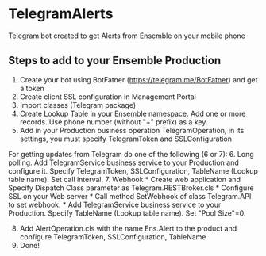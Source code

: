 # TelegramAlerts

Telegram bot created to get Alerts from Ensemble on your mobile phone

## Steps to add to your Ensemble Production

1. Create your bot using BotFatner (https://telegram.me/BotFatner) and get a token
2. Create client SSL configuration in Management Portal  
3. Import classes (Telegram package)
4. Create Lookup Table in your Ensemble namespace. Add one or more records. Use phone number (without "+" prefix) as a key.
5. Add in your Production business operation TelegramOperation, in its settings, you must specify TelegramToken and SSLConfiguration

For getting updates from Telegram do one of the following (6 or 7):
6. Long polling. Add TelegramService business service to your Production and configure it. Specify TelegramToken, SSLConfiguration, TableName (Lookup table name). Set call interval.
7. Webhook
	* Create web application and Specify Dispatch Class parameter as Telegram.RESTBroker.cls
	* Configure SSL on your Web server
	* Call method SetWebhook of class Telegram.API to set webhook.
	* Add TelegramService business service to your Production. Specify TableName (Lookup table name). Set "Pool Size"=0.
	
8. Add AlertOperation.cls with the name Ens.Alert to the product and configure TelegramToken, SSLConfiguration, TableName
9. Done!
